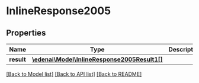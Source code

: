 # InlineResponse2005

## Properties
Name | Type | Description | Notes
------------ | ------------- | ------------- | -------------
**result** | [**\edenai\Model\InlineResponse2005Result1[]**](InlineResponse2005Result1.md) |  | [optional] 

[[Back to Model list]](../README.md#documentation-for-models) [[Back to API list]](../README.md#documentation-for-api-endpoints) [[Back to README]](../README.md)


